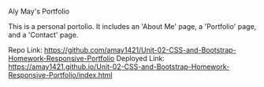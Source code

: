 Aly May's Portfolio

This is a personal portolio. It includes an 'About Me' page, a 'Portfolio' page, and a 'Contact' page.

Repo Link: https://github.com/amay1421/Unit-02-CSS-and-Bootstrap-Homework-Responsive-Portfolio
Deployed Link: https://amay1421.github.io/Unit-02-CSS-and-Bootstrap-Homework-Responsive-Portfolio/index.html
